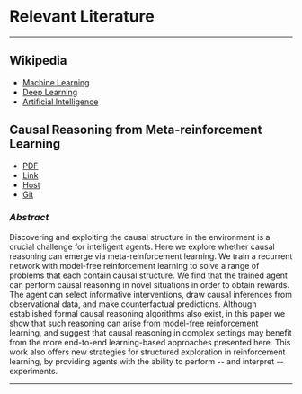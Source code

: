# Relevant Literature

---

## Wikipedia

- [Machine Learning](https://en.wikipedia.org/wiki/Machine_learning)
- [Deep Learning](https://en.wikipedia.org/wiki/Deep_learning)
- [Artificial Intelligence](https://en.wikipedia.org/wiki/Artificial_intelligence)

## Causal Reasoning from Meta-reinforcement Learning

- [PDF](1901.08162v1(1).pdf)
- [Link](https://arxiv.org/abs/1901.08162v1)
- [Host](https://deepmind.com/research/publications/)
- [Git]()

### ___Abstract___

Discovering and exploiting the causal structure in the environment is a crucial challenge for intelligent agents. Here we explore whether causal reasoning can emerge via meta-reinforcement learning. We train a recurrent network with model-free reinforcement learning to solve a range of problems that each contain causal structure. We find that the trained agent can perform causal reasoning in novel situations in order to obtain rewards. The agent can select informative interventions, draw causal inferences from observational data, and make counterfactual predictions. Although established formal causal reasoning algorithms also exist, in this paper we show that such reasoning can arise from model-free reinforcement learning, and suggest that causal reasoning in complex settings may benefit from the more end-to-end learning-based approaches presented here. This work also offers new strategies for structured exploration in reinforcement learning, by providing agents with the ability to perform -- and interpret -- experiments.

---
